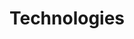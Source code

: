 ---
title: Technologies
description: "A list of technologies I have experience with."
databases:
    postgresql:
        name: PostgreSQL
        description: "PostgreSQL is a powerful, open-source object-relational database system, with more than 15 years of active development, and a proven architecture."
        experience: "I have been using PostgreSQL for over 2 years."
        icon: "./icons/postgresql.svg"
    mysql:
        name: MySQL
        description: "MySQL is an open-source relational database management system."
        experience: "I have been using MySQL for over 2 years."
        icon: "./icons/mysql.svg"
---